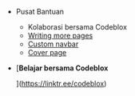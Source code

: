 * Pusat Bantuan

  * Kolaborasi bersama Codeblox
  * [Writing more pages](more-pages.md)
  * [Custom navbar](custom-navbar.md)
  * [Cover page](cover.md)
* [**Belajar bersama Codeblox**

  ](https://linktr.ee/codeblox)
